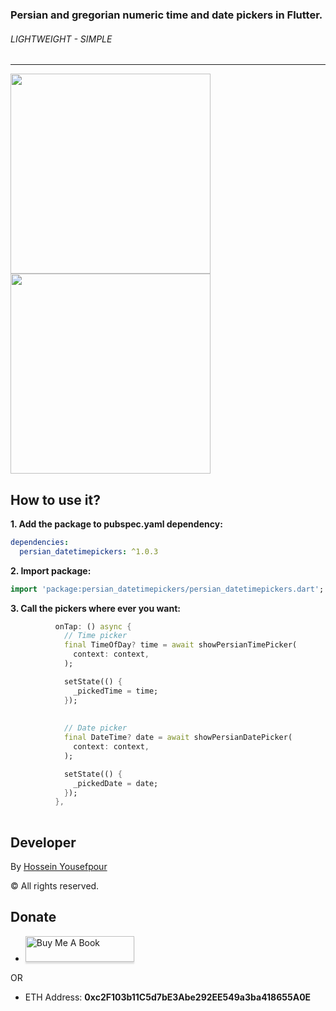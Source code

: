### Persian and gregorian numeric time and date pickers in Flutter.
###### LIGHTWEIGHT - SIMPLE

---
<img src="https://github.com/gabrimatic/persian_datetimepickers/raw/master/example/time.png" width="320"/> <img src="https://github.com/gabrimatic/persian_datetimepickers/raw/master/example/date.png" width="320"/>

## How to use it?
**1.  Add the package to pubspec.yaml dependency:**

```yaml
dependencies:
  persian_datetimepickers: ^1.0.3
```

**2. Import package:**

```dart
import 'package:persian_datetimepickers/persian_datetimepickers.dart';
```

**3. Call the pickers where ever you want:**

```dart
          onTap: () async {
			// Time picker
            final TimeOfDay? time = await showPersianTimePicker(
              context: context,
            );

            setState(() {
              _pickedTime = time;
            });
			
			
			// Date picker
            final DateTime? date = await showPersianDatePicker(
              context: context,
            );

            setState(() {
              _pickedDate = date;
            });
          },
		  
```

## Developer
By [Hossein Yousefpour](https://gabrimatic.info "Hossein Yousefpour")

&copy; All rights reserved.

## Donate
* <a href="https://www.buymeacoffee.com/gabrimatic" target="_blank"><img src="https://www.buymeacoffee.com/assets/img/custom_images/orange_img.png" alt="Buy Me A Book" style="height: 41px !important;width: 174px !important;box-shadow: 0px 3px 2px 0px rgba(190, 190, 190, 0.5) !important;-webkit-box-shadow: 0px 3px 2px 0px rgba(190, 190, 190, 0.5) !important;" ></a>

OR

* ETH Address: **0xc2F103b11C5d7bE3Abe292EE549a3ba418655A0E**
